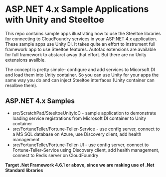 # ASP.NET 4.x Sample Applications with Unity and Steeltoe 

This repo contains sample apps illustrating how to use the Steeltoe libraries for connecting to CloudFoundry services in your ASP.NET 4.x application. These sample apps use Unity DI. It takes quite an effort to instrument full framework app to use Steeltoe features. Autofac extensions are available for full framework to abstarct away that effort. But there are no Unity extensions availble. 

The concept is pretty simple- configure and add services to Micorsoft DI and load them into Unity container. So you can use Unity for your apps the same way you do and can inject Steeltoe interfaces (Unity container can resolbve them). 


## ASP.NET 4.x Samples

* src/ScratchPad/SteeltoeUnityIoC - sample application to demonstrate loading service registrations from Microsoft DI container to Unity container
* src/FortuneTeller/Fortune-Teller-Service - use config server, connect to a MS SQL database on Azure, use Discovery client, add health management
* src/FortuneTeller/Fortune-Teller-UI - use config server, connect to Fortune-Teller-Service using Discovery client, add health management, connect to Redis server on CloudFoundry


**Target .Net Framework 4.6.1 or above, since we are making use of .Net Standard libraries**